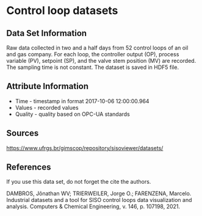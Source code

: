 # Control loop datasets


## Data Set Information
Raw data collected in two and a half days from 52 control loops of an oil and gas company. For each loop, the  controller output (OP), process variable (PV), setpoint (SP), and the valve stem position (MV) are recorded. The sampling time is not constant. The dataset is saved in HDF5 file.


## Attribute Information
- Time - timestamp in format 2017-10-06 12:00:00.964
- Values - recorded values
- Quality - quality based on OPC-UA standards


## Sources
https://www.ufrgs.br/gimscop/repository/sisoviewer/datasets/


## References
If you use this data set, do not forget the cite the authors. 

DAMBROS, Jônathan WV; TRIERWEILER, Jorge O.; FARENZENA, Marcelo. Industrial datasets and a tool for SISO control loops data visualization and analysis. Computers & Chemical Engineering, v. 146, p. 107198, 2021.
